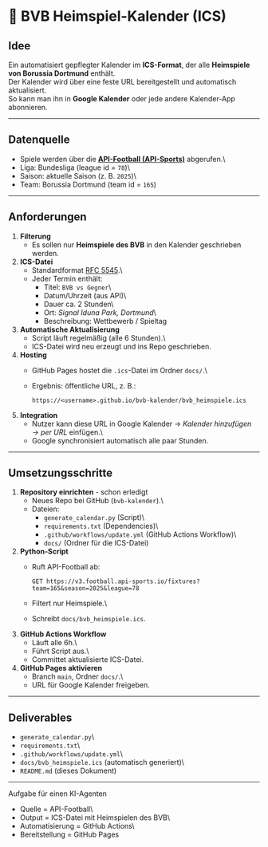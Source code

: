 # 📅 BVB Heimspiel-Kalender (ICS)

## Idee

Ein automatisiert gepflegter Kalender im **ICS-Format**, der alle
**Heimspiele von Borussia Dortmund** enthält.\
Der Kalender wird über eine feste URL bereitgestellt und automatisch
aktualisiert.\
So kann man ihn in **Google Kalender** oder jede andere Kalender-App
abonnieren.

------------------------------------------------------------------------

## Datenquelle

-   Spiele werden über die **[API-Football
    (API-Sports)](https://www.api-football.com/documentation-v3)**
    abgerufen.\
-   Liga: Bundesliga (league id = `78`)\
-   Saison: aktuelle Saison (z. B. `2025`)\
-   Team: Borussia Dortmund (team id = `165`)


------------------------------------------------------------------------

## Anforderungen

1.  **Filterung**
    -   Es sollen nur **Heimspiele des BVB** in den Kalender geschrieben
        werden.
2.  **ICS-Datei**
    -   Standardformat [RFC
        5545](https://datatracker.ietf.org/doc/html/rfc5545).\
    -   Jeder Termin enthält:
        -   Titel: `BVB vs Gegner`\
        -   Datum/Uhrzeit (aus API)\
        -   Dauer ca. 2 Stunden\
        -   Ort: *Signal Iduna Park, Dortmund*\
        -   Beschreibung: Wettbewerb / Spieltag
3.  **Automatische Aktualisierung**
    -   Script läuft regelmäßig (alle 6 Stunden).\
    -   ICS-Datei wird neu erzeugt und ins Repo geschrieben.
4.  **Hosting**
    -   GitHub Pages hostet die `.ics`-Datei im Ordner `docs/`.\

    -   Ergebnis: öffentliche URL, z. B.:

            https://<username>.github.io/bvb-kalender/bvb_heimspiele.ics
5.  **Integration**
    -   Nutzer kann diese URL in Google Kalender → *Kalender hinzufügen
        → per URL* einfügen.\
    -   Google synchronisiert automatisch alle paar Stunden.

------------------------------------------------------------------------

## Umsetzungsschritte

1.  **Repository einrichten** - schon erledigt
    -   Neues Repo bei GitHub (`bvb-kalender`).\
    -   Dateien:
        -   `generate_calendar.py` (Script)\
        -   `requirements.txt` (Dependencies)\
        -   `.github/workflows/update.yml` (GitHub Actions Workflow)\
        -   `docs/` (Ordner für die ICS-Datei)
2.  **Python-Script**
    -   Ruft API-Football ab:

        ``` http
        GET https://v3.football.api-sports.io/fixtures?team=165&season=2025&league=78
        ```

    -   Filtert nur Heimspiele.\

    -   Schreibt `docs/bvb_heimspiele.ics`.
3.  **GitHub Actions Workflow**
    -   Läuft alle 6h.\
    -   Führt Script aus.\
    -   Committet aktualisierte ICS-Datei.
4.  **GitHub Pages aktivieren**
    -   Branch `main`, Ordner `docs/`.\
    -   URL für Google Kalender freigeben.

------------------------------------------------------------------------

## Deliverables

-   `generate_calendar.py`\
-   `requirements.txt`\
-   `.github/workflows/update.yml`\
-   `docs/bvb_heimspiele.ics` (automatisch generiert)\
-   `README.md` (dieses Dokument)

------------------------------------------------------------------------

Aufgabe für einen KI-Agenten

- Quelle = API-Football\
- Output = ICS-Datei mit Heimspielen des BVB\
- Automatisierung = GitHub Actions\
- Bereitstellung = GitHub Pages
